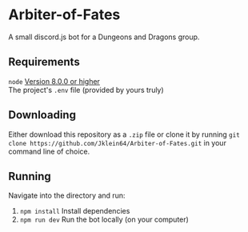 # Arbiter-of-Fates

A small discord.js bot for a Dungeons and Dragons group.

## Requirements

`node` [Version 8.0.0 or higher](https://nodejs.org/)  
The project's `.env` file (provided by yours truly)

## Downloading

Either download this repository as a `.zip` file or clone it by running `git clone https://github.com/Jklein64/Arbiter-of-Fates.git` in your command line of choice.

## Running

Navigate into the directory and run:
1. `npm install` Install dependencies  
2. `npm run dev` Run the bot locally (on your computer)  